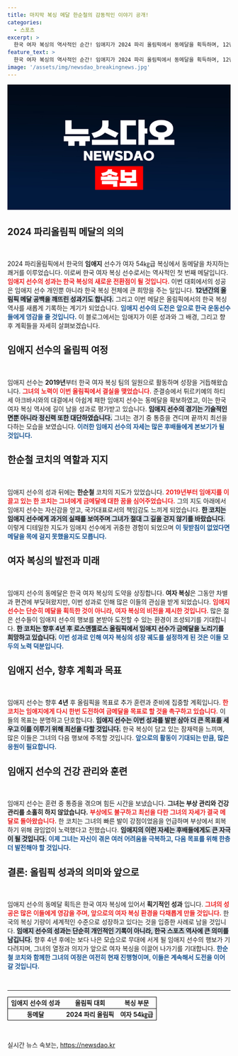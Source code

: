 ```yaml
---
title: 마지막 복싱 메달 한순철의 감동적인 이야기 공개!
categories:
  - 스포츠
excerpt: >
  한국 여자 복싱의 역사적인 순간! 임애지가 2024 파리 올림픽에서 동메달을 획득하며, 12년간의 메달 공백을 깨뜨렸습니다. 4년 뒤 기회 있으면 금메달 도전! 임애지와 한순철 코치의 이야기가 주목받고 있습니다.
feature_text: >
  한국 여자 복싱의 역사적인 순간! 임애지가 2024 파리 올림픽에서 동메달을 획득하며, 12년간의 메달 공백을 깨뜨렸습니다. 4년 뒤 기회 있으면 금메달 도전! 임애지와 한순철 코치의 이야기가 주목받고 있습니다.
image: '/assets/img/newsdao_breakingnews.jpg'
---
```


<p><img src="/assets/img/newsdao_breakingnews.jpg" alt="pcversion 속보" /></p>

<h2 data-ke-size="size26">2024 파리올림픽 메달의 의의</h2>

<p data-ke-size="size16">&nbsp;</p>  

<p>2024 파리올림픽에서 한국의 <b>임애지</b> 선수가 여자 54㎏급 복싱에서 동메달을 차지하는 쾌거를 이루었습니다. 이로써 한국 여자 복싱 선수로서는 역사적인 첫 번째 메달입니다. <b><span style="color: #ee2323;">임애지 선수의 성과는 한국 복싱의 새로운 전환점이 될 것입니다.</span></b> 이번 대회에서의 성공은 임애지 선수 개인뿐 아니라 한국 복싱 전체에 큰 희망을 주는 일입니다. <b><span style="background-color: #21538527;">12년간의 올림픽 메달 공백을 깨뜨린 성과기도 합니다.</span></b> 그리고 이번 메달은 올림픽에서의 한국 복싱 역사를 새롭게 기록하는 계기가 되었습니다. <b><span style="color: #1a5490;">임애지 선수의 도전은 앞으로 한국 운동선수들에게 영감을 줄 것입니다.</span></b> 이 블로그에서는 임애지가 이룬 성과와 그 배경, 그리고 향후 계획들을 자세히 살펴보겠습니다.</p>

<h2 data-ke-size="size26">임애지 선수의 올림픽 여정</h2>

<p data-ke-size="size16">&nbsp;</p>  

<p>임애지 선수는 <b>2019년</b>부터 한국 여자 복싱 팀의 일원으로 활동하며 성장을 거듭해왔습니다. <b><span style="color: #ee2323;">그녀의 노력이 이번 올림픽에서 결실을 맺었습니다.</span></b> 준결승에서 튀르키예의 하티세 아크바시와의 대결에서 아쉽게 패한 임애지 선수는 동메달을 확보하였고, 이는 한국 여자 복싱 역사에 길이 남을 성과로 평가받고 있습니다. <b><span style="background-color: #21538527;">임애지 선수의 경기는 기술적인 면뿐 아니라 정신력 또한 대단하였습니다.</span></b> 그녀는 경기 중 통증을 견디며 끝까지 최선을 다하는 모습을 보였습니다. <b><span style="color: #1a5490;">이러한 임애지 선수의 자세는 많은 후배들에게 본보기가 될 것입니다.</span></b> </p>

<h2 data-ke-size="size26">한순철 코치의 역할과 지지</h2>

<p data-ke-size="size16">&nbsp;</p>  

<p>임애지 선수의 성과 뒤에는 <b>한순철</b> 코치의 지도가 있었습니다. <b><span style="color: #ee2323;">2019년부터 임애지를 이끌고 있는 한 코치는 그녀에게 금메달에 대한 꿈을 심어주었습니다.</span></b> 그의 지도 아래에서 임애지 선수는 자신감을 얻고, 국가대표로서의 책임감도 느끼게 되었습니다. <b><span style="background-color: #21538527;">한 코치는 임애지 선수에게 과거의 실패를 보여주며 그녀가 절대 그 길을 걷지 않기를 바랐습니다.</span></b> 이렇게 디테일한 지도가 임애지 선수에게 귀중한 경험이 되었으며 <b><span style="color: #1a5490;">이 뒷받침이 없었다면 메달을 목에 걸지 못했을지도 모릅니다.</span></b> </p>

<h2 data-ke-size="size26">여자 복싱의 발전과 미래</h2>

<p data-ke-size="size16">&nbsp;</p>  

<p>임애지 선수의 동메달은 한국 여자 복싱의 도약을 상징합니다. <b>여자 복싱</b>은 그동안 차별과 편견에 부딪혀왔지만, 이번 성과로 인해 많은 이들의 관심을 받게 되었습니다. <b><span style="color: #ee2323;">임애지 선수는 단순히 메달을 획득한 것이 아니라, 여자 복싱의 비전을 제시한 것입니다.</span></b> 많은 젊은 선수들이 임애지 선수의 행보를 본받아 도전할 수 있는 환경이 조성되기를 기대합니다. <b><span style="background-color: #21538527;">한 코치는 향후 4년 후 로스앤젤로스 올림픽에서 임애지 선수가 금메달을 노리기를 희망하고 있습니다.</span></b> <b><span style="color: #1a5490;">이번 성과로 인해 여자 복싱의 성장 궤도를 설정하게 된 것은 이들 모두의 노력 덕분입니다.</span></b></p>

<h2 data-ke-size="size26">임애지 선수, 향후 계획과 목표</h2>

<p data-ke-size="size16">&nbsp;</p>  

<p>임애지 선수는 향후 <b>4년</b> 후 올림픽을 목표로 추가 훈련과 준비에 집중할 계획입니다. <b><span style="color: #ee2323;">한 코치는 임애지에게 다시 한번 도전하여 금메달을 목표로 할 것을 촉구하고 있습니다.</span></b> 이들의 목표는 분명하고 단호합니다. <b><span style="background-color: #21538527;">임애지 선수는 이번 성과를 발판 삼아 더 큰 목표를 세우고 이를 이루기 위해 최선을 다할 것입니다.</span></b> 한국 복싱이 담고 있는 잠재력을 느끼며, 많은 이들은 그녀의 다음 행보에 주목할 것입니다. <b><span style="color: #1a5490;">앞으로의 활동이 기대되는 만큼, 많은 응원이 필요합니다.</span></b></p>

<h2 data-ke-size="size26">임애지 선수의 건강 관리와 훈련</h2>

<p data-ke-size="size16">&nbsp;</p>  

<p>임애지 선수는 훈련 중 통증을 겪으며 힘든 시간을 보냈습니다. <b>그녀는 부상 관리와 건강 관리를 소홀히 하지 않았습니다.</b> <b><span style="color: #ee2323;">부상에도 불구하고 최선을 다한 그녀의 자세가 결국 메달로 돌아왔습니다.</span></b> 한 코치는 그녀의 빠른 발이 강점이었음을 언급하며 부상에서 회복하기 위해 끊임없이 노력했다고 전했습니다. <b><span style="background-color: #21538527;">임애지의 이런 자세는 후배들에게도 큰 자극이 될 것입니다.</span></b> <b><span style="color: #1a5490;">이제 그녀는 자신이 겪은 여러 어려움을 극복하고, 다음 목표를 위해 한층 더 발전해야 할 것입니다.</span></b></p>

<h2 data-ke-size="size26">결론: 올림픽 성과의 의미와 앞으로</h2>

<p data-ke-size="size16">&nbsp;</p>  

<p>임애지 선수의 동메달 획득은 한국 여자 복싱에 있어서 <b>획기적인 성과</b> 입니다. <b><span style="color: #ee2323;">그녀의 성공은 많은 이들에게 영감을 주며, 앞으로의 여자 복싱 환경을 다채롭게 만들 것입니다.</span></b> 한국의 복싱 기량이 세계적인 수준으로 성장하고 있다는 것을 입증한 사례로 남을 것입니다. <b><span style="background-color: #21538527;">임애지 선수의 성과는 단순히 개인적인 기록이 아니라, 한국 스포츠 역사에 큰 의미를 남깁니다.</span></b> 향후 4년 후에는 보다 나은 모습으로 무대에 서게 될 임애지 선수의 행보가 기다려지며, 그녀의 열정과 의지가 앞으로 여자 복싱을 이끌어 나가기를 기대합니다. <b><span style="color: #1a5490;">한순철 코치와 함께한 그녀의 여정은 여전히 현재 진행형이며, 이들은 계속해서 도전을 이어갈 것입니다.</span></b> </p>

<p data-ke-size="size16">&nbsp;</p>  

<hr>  

<table style="width:100%; border-collapse: collapse;">  
  <tr style="border: 1px solid black;">  
    <td style="text-align: center; height: 17px;"><b>임애지 선수의 성과</b></td>  
    <td style="text-align: center; height: 17px;"><b>올림픽 대회</b></td>  
    <td style="text-align: center; height: 17px;"><b>복싱 부문</b></td>  
  </tr>  
  <tr style="border: 1px solid black;">  
    <td style="text-align: center; height: 17px;"><b>동메달</b></td>  
    <td style="text-align: center; height: 17px;"><b>2024 파리 올림픽</b></td>  
    <td style="text-align: center; height: 17px;"><b>여자 54㎏급</b></td>  
  </tr>  
</table> 

<p data-ke-size="size16">&nbsp;</p>  
실시간 뉴스 속보는, <a href="https://newsdao.kr" rel="dofollow">https://newsdao.kr</a>


